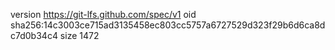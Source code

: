 version https://git-lfs.github.com/spec/v1
oid sha256:14c3003ce715ad3135458ec803cc5757a6727529d323f29b6d6ca8dc7d0b34c4
size 1472
